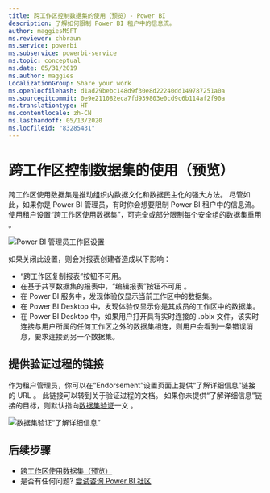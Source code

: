 ```yaml
---
title: 跨工作区控制数据集的使用（预览）- Power BI
description: 了解如何限制 Power BI 租户中的信息流。
author: maggiesMSFT
ms.reviewer: chbraun
ms.service: powerbi
ms.subservice: powerbi-service
ms.topic: conceptual
ms.date: 05/31/2019
ms.author: maggies
LocalizationGroup: Share your work
ms.openlocfilehash: d1ad29bebc148d9f30e8d22240dd149787251a0a
ms.sourcegitcommit: 0e9e211082eca7fd939803e0cd9c6b114af2f90a
ms.translationtype: HT
ms.contentlocale: zh-CN
ms.lasthandoff: 05/13/2020
ms.locfileid: "83285431"
---
```

# <a name="control-the-use-of-datasets-across-workspaces-preview"></a>跨工作区控制数据集的使用（预览）

跨工作区使用数据集是推动组织内数据文化和数据民主化的强大方法。 尽管如此，如果你是 Power BI 管理员，有时你会想要限制 Power BI 租户中的信息流。 使用租户设置“跨工作区使用数据集”，可完全或部分限制每个安全组的数据集重用  。

![Power BI 管理员工作区设置](media/service-datasets-admin-across-workspaces/power-bi-admin-workspace-settings.png)

如果关闭此设置，则会对报表创建者造成以下影响：

- “跨工作区复制报表”按钮不可用。 
- 在基于共享数据集的报表中，“编辑报表”按钮不可用  。
- 在 Power BI 服务中，发现体验仅显示当前工作区中的数据集。
- 在 Power BI Desktop 中，发现体验仅显示你是其成员的工作区中的数据集。
- 在 Power BI Desktop 中，如果用户打开具有实时连接的 .pbix 文件，该实时连接与用户所属的任何工作区之外的数据集相连，则用户会看到一条错误消息，要求连接到另一个数据集。

## <a name="provide-a-link-for-the-certification-process"></a>提供验证过程的链接

作为租户管理员，你可以在“Endorsement”设置页面上提供“了解详细信息”链接的 URL   。  此链接可以转到关于验证过程的文档。 如果你未提供“了解详细信息”链接的目标，则默认指向[数据集验证](service-datasets-certify.md)一文  。

![数据集验证“了解详细信息”](media/service-datasets-certify-promote/power-bi-dataset-learn-more-certification.png)

## <a name="next-steps"></a>后续步骤

- [跨工作区使用数据集（预览）](service-datasets-across-workspaces.md)
- 是否有任何问题? [尝试咨询 Power BI 社区](https://community.powerbi.com/)

